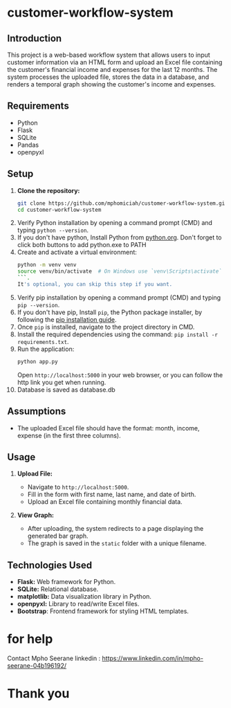 # customer-workflow-system

## Introduction

This project is a web-based workflow system that allows users to input customer information via an HTML form and upload an Excel file containing the customer's financial income and expenses for the last 12 months. The system processes the uploaded file, stores the data in a database, and renders a temporal graph showing the customer's income and expenses.


## Requirements

- Python
- Flask
- SQLite
- Pandas
- openpyxl

## Setup

1. **Clone the repository:**
   ```bash
   git clone https://github.com/mphomiciah/customer-workflow-system.git
   cd customer-workflow-system
2. Verify Python installation by opening a command prompt (CMD) and typing `python --version`.
3. If you don't have python, Install Python from [python.org](https://www.python.org/downloads/). Don't forget to click both buttons to add python.exe to PATH
4. Create and activate a virtual environment:
    ```bash
    python -m venv venv
    source venv/bin/activate  # On Windows use `venv\Scripts\activate`
    ```. 
    It's optional, you can skip this step if you want.
5. Verify pip installation by opening a command prompt (CMD) and typing `pip --version`.
6. If you don't have pip, Install `pip`, the Python package installer, by following the [pip installation guide](https://pip.pypa.io/en/stable/installation/).
7. Once `pip` is installed, navigate to the project directory in CMD.
8. Install the required dependencies using the command: `pip install -r requirements.txt`.
9. Run the application:
   ```bash
   python app.py
   ```
   Open `http://localhost:5000` in your web browser, or you can follow the http link you get when running.
10. Database is saved as database.db 

## Assumptions

- The uploaded Excel file should have the format: month, income, expense (in the first three columns).

## Usage

1. **Upload File:**
    - Navigate to `http://localhost:5000`.
    - Fill in the form with first name, last name, and date of birth.
    - Upload an Excel file containing monthly financial data.

2. **View Graph:**
    - After uploading, the system redirects to a page displaying the generated bar graph.
    - The graph is saved in the `static` folder with a unique filename.

## Technologies Used

- **Flask:** Web framework for Python.
- **SQLite:** Relational database.
- **matplotlib:** Data visualization library in Python.
- **openpyxl:** Library to read/write Excel files.
- **Bootstrap**: Frontend framework for styling HTML templates.

# for help
Contact 
Mpho Seerane
linkedin : https://www.linkedin.com/in/mpho-seerane-04b196192/

# Thank you